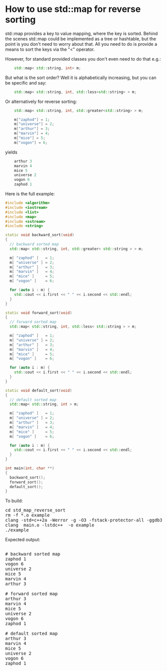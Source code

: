 How to use std::map for reverse sorting
=======================================

std::map provides a key to value mapping, where the key is sorted.
Behind the scenes std::map could be implemented as a tree or hashtable,
but the point is you don't need to worry about that. All you need to
do is provide a means to sort the keys via the "<" operator.

However, for standard provided classes you don't even need to do that e.g.:
```C++
    std::map< std::string, int> m;
```
But what is the sort order? Well it is alphabetically increasing, but you
can be specific and say:
```C++
    std::map< std::string, int, std::less<std::string> > m;
```
Or alternatively for reverse sorting:
```C++
    std::map< std::string, int, std::greater<std::string> > m;

    m["zaphod"] = 1;
    m["universe"] = 2;
    m["arthur"] = 3;
    m["marvin"] = 4;
    m["mice"] = 5;
    m["vogon"] = 6;
```
yields
```C++
    arthur 3
    marvin 4
    mice 5
    universe 2
    vogon 6
    zaphod 1
```
Here is the full example:
```C++
#include <algorithm>
#include <iostream>
#include <list>
#include <map>
#include <sstream>
#include <string>

static void backward_sort(void)
{
  // backward sorted map
  std::map< std::string, int, std::greater< std::string > > m;

  m[ "zaphod" ]   = 1;
  m[ "universe" ] = 2;
  m[ "arthur" ]   = 3;
  m[ "marvin" ]   = 4;
  m[ "mice" ]     = 5;
  m[ "vogon" ]    = 6;

  for (auto i : m) {
    std::cout << i.first << " " << i.second << std::endl;
  }
}

static void forward_sort(void)
{
  // forward sorted map
  std::map< std::string, int, std::less< std::string > > m;

  m[ "zaphod" ]   = 1;
  m[ "universe" ] = 2;
  m[ "arthur" ]   = 3;
  m[ "marvin" ]   = 4;
  m[ "mice" ]     = 5;
  m[ "vogon" ]    = 6;

  for (auto i : m) {
    std::cout << i.first << " " << i.second << std::endl;
  }
}

static void default_sort(void)
{
  // default sorted map
  std::map< std::string, int > m;

  m[ "zaphod" ]   = 1;
  m[ "universe" ] = 2;
  m[ "arthur" ]   = 3;
  m[ "marvin" ]   = 4;
  m[ "mice" ]     = 5;
  m[ "vogon" ]    = 6;

  for (auto i : m) {
    std::cout << i.first << " " << i.second << std::endl;
  }
}

int main(int, char **)
{
  backward_sort();
  forward_sort();
  default_sort();
}
```
To build:
<pre>
cd std_map_reverse_sort
rm -f *.o example
clang -std=c++2a -Werror -g -O3 -fstack-protector-all -ggdb3 -Wall -c -o main.o main.cpp
clang  main.o -lstdc++  -o example
./example
</pre>
Expected output:
<pre>

# backward sorted map
zaphod 1
vogon 6
universe 2
mice 5
marvin 4
arthur 3

# forward sorted map
arthur 3
marvin 4
mice 5
universe 2
vogon 6
zaphod 1

# default sorted map
arthur 3
marvin 4
mice 5
universe 2
vogon 6
zaphod 1
</pre>
